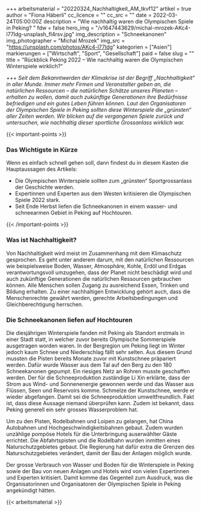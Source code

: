 +++
arbeitsmaterial = "20220324_Nachhaltigkeit_AM_tkvf12"
artikel = true
author = "Fiona Häberli"
cc_licence = ""
cc_src = ""
date = 2022-03-24T05:00:00Z
description = "Wie nachhaltig waren die Olympischen Spiele in Peking? "
fdw = false
hero_img = "/v1647443629/michal-mrozek-AKc4-l77Idg-unsplash_fl4rsv.jpg"
img_description = "Schneekanonen"
img_photographer = "Michal Mrozek"
img_src = "https://unsplash.com/photos/AKc4-l77Idg"
kategorien = ["Asien"]
markierungen = ["Wirtschaft", "Sport", "Gesellschaft"]
paid = false
slug = ""
title = "Rückblick Peking 2022 – Wie nachhaltig waren die Olympischen Winterspiele wirklich?"

+++
_Seit dem Bekanntwerden der Klimakrise ist der Begriff „Nachhaltigkeit“ in aller Munde. Immer mehr Firmen und Veranstalter geben an, die natürlichen Ressourcen – die natürlichen Schätze unseres Planeten – erhalten zu wollen, damit auch zukünftige Generationen ihre Bedürfnisse befriedigen und ein gutes Leben führen können. Laut den Organisatoren der Olympischen Spiele in Peking sollten diese Winterspiele die „grünsten“ aller Zeiten werden. Wir blicken auf die vergangenen Spiele zurück und untersuchen, wie nachhaltig dieser sportliche Grossanlass wirklich war._

{{< important-points >}}

<h3>Das Wichtigste in Kürze</h3>

<p>Wenn es einfach schnell gehen soll, dann findest du in diesem Kasten die Hauptaussagen des Artikels:</p>

<ul>

<li>Die Olympischen Winterspiele sollten zum „grünsten“ Sportgrossanlass der Geschichte werden.</li>

<li>Expertinnen und Experten aus dem Westen kritisieren die Olympischen Spiele 2022 stark.</li>

<li>Seit Ende Herbst liefen die Schneekanonen in einem wasser- und schneearmen Gebiet in Peking auf Hochtouren.</li>

</ul>

{{< /important-points >}}

### Was ist Nachhaltigkeit?

Von Nachhaltigkeit wird meist im Zusammenhang mit dem Klimaschutz gesprochen. Es geht unter anderem darum, mit den natürlichen Ressourcen wie beispielsweise Boden, Wasser, Atmosphäre, Kohle, Erdöl und Erdgas verantwortungsvoll umzugehen, dass der Planet nicht beschädigt wird und auch zukünftige Generationen die natürlichen Ressourcen gebrauchen können. Alle Menschen sollen Zugang zu ausreichend Essen, Trinken und Bildung erhalten. Zu einer nachhaltigen Entwicklung gehört auch, dass die Menschenrechte gewährt werden, gerechte Arbeitsbedingungen und Gleichberechtigung herrschen.

### Die Schneekanonen liefen auf Hochtouren

Die diesjährigen Winterspiele fanden mit Peking als Standort erstmals in einer Stadt statt, in welcher zuvor bereits Olympische Sommerspiele ausgetragen worden waren. In der Bergregion um Peking liegt im Winter jedoch kaum Schnee und Niederschlag fällt sehr selten. Aus diesem Grund mussten die Pisten bereits Monate zuvor mit Kunstschnee präpariert werden. Dafür wurde Wasser aus dem Tal auf den Berg zu den 180 Schneekanonen gepumpt. Ein riesiges Netz an Rohren musste geschaffen werden. Der für die Schneeproduktion zuständige Li Xin erklärte, dass der Strom aus Wind- und Sonnenenergie gewonnen werde und das Wasser aus Flüssen, Seen und Reservoirs komme. Schmelze der Kunstschnee, werde er wieder abgefangen. Damit sei die Schneeproduktion umweltfreundlich. Fakt ist, dass diese Aussage niemand überprüfen kann. Zudem ist bekannt, dass Peking generell ein sehr grosses Wasserproblem hat.

Um zu den Pisten, Rodelbahnen und Loipen zu gelangen, hat China Autobahnen und Hochgeschwindigkeitsbahnen gebaut. Zudem wurden unzählige pompöse Hotels für die Unterbringung auserwählter Gäste errichtet. Die Abfahrtspisten und die Rodelbahn wurden inmitten eines Naturschutzgebietes gebaut. Die Regierung hat dafür extra die Grenzen des Naturschutzgebietes verändert, damit der Bau der Anlagen möglich wurde.

Der grosse Verbrauch von Wasser und Boden für die Winterspiele in Peking sowie der Bau von neuen Anlagen und Hotels wird von vielen Expertinnen und Experten kritisiert. Damit komme das Gegenteil zum Ausdruck, was die Organisatorinnen und Organisatoren der Olympischen Spiele in Peking angekündigt hätten.




{{< arbeitsmaterial >}}

